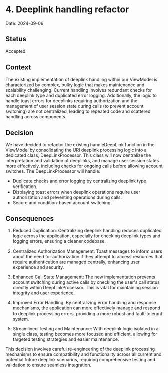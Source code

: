 # 4. Deeplink handling refactor

Date: 2024-09-06

## Status

Accepted

## Context

The existing implementation of deeplink handling within our ViewModel is characterized by complex,
bulky logic that makes maintenance and scalability challenging. Current handling involves redundant
checks for each deeplink type and duplicated error logging. Additionally, the logic to handle toast
errors for deeplinks requiring authorization and the management of user session state during calls
(to prevent account switching) are not centralized, leading to repeated code and scattered handling
across components.

## Decision

We have decided to refactor the existing handleDeepLink function in the ViewModel by consolidating
the URI deeplink processing logic into a dedicated class, DeepLinkProcessor. This class will now
centralize the interpretation and validation of deeplinks, and manage user session states more
effectively, including checks for ongoing calls before allowing account switches. The
DeepLinkProcessor will handle:

- Duplicate checks and error logging by centralizing deeplink type verification.
- Displaying toast errors when deeplink operations require user authorization and preventing
  operations during calls.
- Secure and condition-based account switching.

## Consequences

1. Reduced Duplication: Centralizing deeplink handling reduces duplicated logic across the
   application, especially for checking deeplink types and logging errors, ensuring a cleaner
   codebase.

2. Centralized Authorization Management: Toast messages to inform users about the need for
   authorization if they attempt to access resources that require authentication are managed
   centrally, enhancing user experience and security.

3. Enhanced Call State Management: The new implementation prevents account switching during active
   calls by checking the user's call status directly within DeepLinkProcessor. This is vital for
   maintaining session integrity and user experience.

4. Improved Error Handling: By centralizing error handling and response mechanisms, the application
   can more effectively manage and respond to deeplink processing errors, providing a more robust
   and fault-tolerant system.

5. Streamlined Testing and Maintenance: With deeplink logic isolated in a single class, testing
   becomes more focused and efficient, allowing for targeted testing strategies and easier
   maintenance.

This decision involves careful re-engineering of the deeplink processing mechanisms to ensure
compatibility and functionality across all current and potential future deeplink scenarios,
requiring comprehensive testing and validation to ensure seamless integration.
